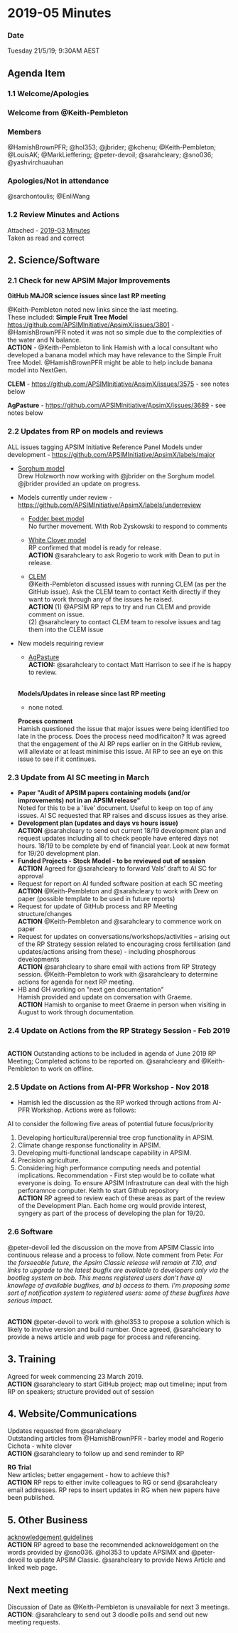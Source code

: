 # 2019-05 Minutes

### Date

Tuesday 21/5/19; 9:30AM AEST

## Agenda Item 

### 1.1 Welcome/Apologies


### Welcome from @Keith-Pembleton

### Members

@HamishBrownPFR; @hol353; @jbrider; @kchenu; @Keith-Pembleton; @LouisAK; @MarkLieffering; @peter-devoil; @sarahcleary; @sno036; @yashvirchuauhan
  
### Apologies/Not in attendance

@sarchontoulis; @EnliWang

### 1.2 Review Minutes and Actions
  Attached - [2019-03 Minutes](https://confluence.csiro.au/display/APSIM/2019-03+Minutes)
<br>Taken as read and correct

## 2. Science/Software

### 2.1 Check for new APSIM Major Improvements
  
   **GitHub MAJOR science issues since last RP meeting** 
   
   @Keith-Pembleton noted  new links since the last meeting. <br>These included:
   **Simple Fruit Tree Model** https://github.com/APSIMInitiative/ApsimX/issues/3801 - @HamishBrownPFR noted it was not so simple due to the complexities of the water and N balance.<br>
   **ACTION** - @Keith-Pembleton to link Hamish with a local consultant who developed a banana model which may have relevance to the Simple Fruit Tree Model.  @HamishBrownPFR might be able to help include banana model into NextGen.
   
   **CLEM** - https://github.com/APSIMInitiative/ApsimX/issues/3575 - see notes below
   
   **AgPasture** - https://github.com/APSIMInitiative/ApsimX/issues/3689 - see notes below
      
### 2.2  Updates from RP on models and reviews 
  ALL issues tagging APSIM Initiative Reference Panel
  Models under development - https://github.com/APSIMInitiative/ApsimX/labels/major
  - [Sorghum model](https://github.com/APSIMInitiative/ApsimX/issues/572)
    <br>Drew Holzworth now working with @jbrider on the Sorghum model.  @jbrider provided an update on progress.
    
  - Models currently under review -https://github.com/APSIMInitiative/ApsimX/labels/underreview
    - [Fodder beet model](https://github.com/APSIMInitiative/ApsimX/issues/78) <br> No further movement.  With Rob Zyskowski to respond to comments
    - [White Clover model](https://github.com/APSIMInitiative/ApsimX/issues/2069) <br> RP confirmed that model is ready for release.  <br>**ACTION** @sarahcleary to ask Rogerio to work with Dean to put in release.  
    
    - [CLEM](https://github.com/APSIMInitiative/ApsimX/issues/3575)
    <br>@Keith-Pembleton discussed issues with running CLEM (as per the GitHub issue). Ask the CLEM team to contact Keith directly if they want to work through any of the issues he raised.
    <br>**ACTION** (1) @APSIM RP reps to try and run CLEM and provide comment on issue. <br> (2) @sarahcleary to contact CLEM team to resolve issues and tag them into the CLEM issue
    
    
  - New models requiring review 
      - [AgPasture](https://github.com/APSIMInitiative/ApsimX/issues/3689)
     <br>**ACTION:**  @sarahcleary to contact Matt Harrison to see if he is happy to review.  
       
    <br>**Models/Updates in release since last RP meeting**
    - none noted. 
    
    **Process comment**
    <br> Hamish questioned the issue that major issues were being identified too late in the process.  Does the process need modificaiton?  It was agreed that the engagement of the AI RP reps earlier on in the GitHub review, will alleviate or at least minimise this issue. AI RP to see an eye on this issue to see if it continues.  
    
### 2.3  Update from AI SC meeting in March

  - **Paper "Audit of APSIM papers containing models (and/or improvements) not in an APSIM release"**
  <br> Noted for this to be a 'live' document.  Useful to keep on top of any issues.  AI SC requested that RP raises and discuss issues as they arise.
  - **Development plan  (updates and days vs hours issue)**
  <br> **ACTION** @sarahcleary to send out current 18/19 development plan and request updates including all to check people have entered days not hours.  18/19 to be complete by end of financial year.  Look at new format for 19/20 development plan. 
  - **Funded Projects - Stock Model - to be reviewed out of session**
  <br> **ACTION** Agreed for @sarahcleary to forward Vals' draft to AI SC for approval 
  - Request for report on AI funded software position at each SC meeting
  <br> **ACTION** @Keith-Pembleton and @sarahcleary to work with Drew on paper (possible template to be used in future reports)
  - Request for update of GitHub process and RP Meeting structure/changes
  <br> **ACTION** @Keith-Pembleton and @sarahcleary to commence work on paper
  - Request for updates on conversations/workshops/activities – arising out of the RP Strategy session related to encouraging cross fertilisation  (and updates/actions arising from these) - including phosphorous developments
  <br> **ACTION** @sarahcleary to share email with actions from RP Strategy session.  @Keith-Pembleton to work with @sarahcleary to determine actions for agenda for next RP meeting. 
  - HB and GH working on "next gen documentation"
  <br> Hamish provided and update on conversation with Graeme.
  <br> **ACTION**   Hamish to organise to meet Graeme in person when visiting in August to work through documentation. 

### 2.4  Update on Actions from the RP Strategy Session - Feb 2019
  
 <br> **ACTION**  Outstanding actions to be included in agenda of June 2019 RP Meeting; Completed actions to be reported on.  @sarahcleary and @Keith-Pembleton to work on offline.
  
### 2.5  Update on Actions from AI-PFR Workshop - Nov 2018

 - Hamish led the discussion as the RP worked through actions from AI-PFR Workshop. Actions were as follows: 
 
AI to consider the following five areas of potential future focus/priority
1.	Developing horticultural/perennial tree crop functionality in APSIM.
2.	Climate change response functionality in APSIM.
3.	Developing multi-functional landscape capability in APSIM.
4.	Precision agriculture.
5.	Considering high performance computing needs and potential implications.  Recommendation - First step would be to collate what everyone is doing.  To ensure APSIM Infrastruture can deal with the high perforamnce computer.  Keith to start Github repository
<br> **ACTION**  RP agreed to review each of these areas as part of the review of the Development Plan.  Each home org would provide interest, syngery as part of the process of developing the plan for 19/20.  


### 2.6 Software

@peter-devoil led the discussion on the move from APSIM Classic into continuous release and a process to follow.  Note comment from Pete: *For the forseeable future, the Apsim Classic release will remain at 7.10, and links to upgrade to the latest bugfix are available to developers only via the bootleg system on bob. This means registered users don't have a) knowlege of available bugfixes, and b) access to them. I'm proposing some sort of notification system to registered users: some of these bugfixes have serious impact.* 
  
<br> **ACTION** @peter-devoil to work with @hol353 to propose a solution which is likely to involve version and build number.  Once agreed, @sarahcleary to provide a news article and web page for process and referencing. 


## 3.  Training	
  
Agreed for week commencing 23 March 2019. 
<br> **ACTION** @sarahcleary to start GitHub project; map out timeline; input from RP on speakers; structure provided out of session
  
  
## 4. Website/Communications	
  
  Updates requested from @sarahcleary <br>
  Outstanding articles from @HamishBrownPFR - barley model and Rogerio Cichota - white clover
  <br> **ACTION** @sarahcleary to follow up and send reminder to RP 
  
  **RG Trial** <br>
  New articles; better engagement - how to achieve this?
  <br> **ACTION** RP reps to either invite colleagues to RG or send @sarahcleary email addresses.  RP reps to insert updates in RG when new papers have been published.  
  
## 5. Other Business
  
  [acknowledgement guidelines](https://github.com/APSIMInitiative/ApsimX/issues/3813#issuecomment-488866569)
  <br> **ACTION** RP agreed to base the recommended acknoweldgement on the words provided by @sno036. @hol353 to update APSIMX and @peter-devoil to update APSIM Classic.  @sarahcleary to provide News Article and linked web page. 
  
## Next meeting

  Discussion of Date as @Keith-Pembleton is unavailable for next 3 meetings. 
  <br>**ACTION**: @sarahcleary to send out 3 doodle polls and send out new meeting requests.
  

